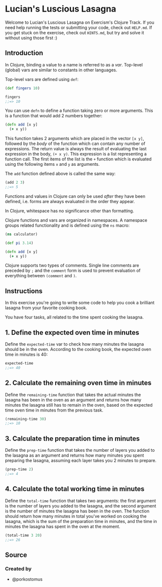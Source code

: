 # Lucian's Luscious Lasagna

Welcome to Lucian's Luscious Lasagna on Exercism's Clojure Track.
If you need help running the tests or submitting your code, check out `HELP.md`.
If you get stuck on the exercise, check out `HINTS.md`, but try and solve it without using those first :)

## Introduction

In Clojure, binding a value to a name is referred to as a _var_. Top-level (global) vars are similar to constants in other languages.

Top-level vars are defined using `def`:

```clojure
(def fingers 10)

fingers
;;=> 10
```

You can use `defn` to define a function taking zero or more arguments. This is a function that would add 2 numbers together:

```clojure
(defn add [x y]
  (+ x y))
```

This function takes 2 arguments which are placed in the vector `[x y]`, followed by the *body* of the function which can contain any number of expressions. The return value is always the result of evaluating the last expression in the body, `(+ x y)`. This expression is a list representing a function call. The first items of the list is the `+` function which is evaluated using the following items `x` and `y` as arguments.

The `add` function defined above is called the same way:

```clojure
(add 2 3)
;;=> 5
```

Functions and values in Clojure can only be used _after_ they have been defined, i.e. forms are always evaluated in the order they appear.

In Clojure, whitespace has no significance other than formatting.

Clojure functions and vars are organized in namespaces. A namespace groups related functionality and is defined using the `ns` macro:

```clojure
(ns calculator)

(def pi 3.14)

(defn add [x y]
  (+ x y))
```

Clojure supports two types of comments. Single line comments are preceded by `;` and the `comment` form is used to prevent evaluation of everything between `(comment` and `)`.

## Instructions

In this exercise you're going to write some code to help you cook a brilliant lasagna from your favorite cooking book.

You have four tasks, all related to the time spent cooking the lasagna.

## 1. Define the expected oven time in minutes

Define the `expected-time` var to check how many minutes the lasagna should be in the oven. According to the cooking book, the expected oven time in minutes is 40:

```clojure
expected-time
;;=> 40
```

## 2. Calculate the remaining oven time in minutes

Define the `remaining-time` function that takes the actual minutes the lasagna has been in the oven as an argument and returns how many minutes the lasagna still has to remain in the oven, based on the expected time oven time in minutes from the previous task.

```clojure
(remaining-time 30)
;;=> 10
```

## 3. Calculate the preparation time in minutes

Define the `prep-time` function that takes the number of layers you added to the lasagna as an argument and returns how many minutes you spent preparing the lasagna, assuming each layer takes you 2 minutes to prepare.

```clojure
(prep-time 2)
;;=> 4
```

## 4. Calculate the total working time in minutes

Define the `total-time` function that takes two arguments: the first argument is the number of layers you added to the lasagna, and the second argument is the number of minutes the lasagna has been in the oven. The function should return how many minutes in total you've worked on cooking the lasagna, which is the sum of the preparation time in minutes, and the time in minutes the lasagna has spent in the oven at the moment.

```clojure
(total-time 3 20)
;;=> 26
```

## Source

### Created by

- @porkostomus